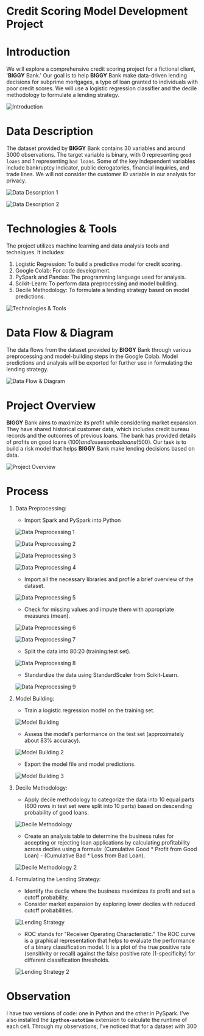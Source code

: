 # Credit Scoring Model Development Project

# Introduction

We will explore a comprehensive credit scoring project for a fictional client, '**BIGGY** Bank.' Our goal is to help **BIGGY** Bank make data-driven lending decisions for subprime mortgages, a type of loan granted to individuals with poor credit scores. We will use a logistic regression classifier and the decile methodology to formulate a lending strategy.

![Introduction](Credit%20Scoring%20Model%20Project%5BUntitled%5D)

# **Data Description**

The dataset provided by **BIGGY** Bank contains 30 variables and around 3000 observations. The target variable is binary, with 0 representing `good loans` and 1 representing `bad loans`. Some of the key independent variables include bankruptcy indicator, public derogatories, financial inquiries, and trade lines. We will not consider the customer ID variable in our analysis for privacy.

![Data Description 1](Credit%20Scoring%20Model%20Project%5BUntitled%201%5D)

![Data Description 2](Credit%20Scoring%20Model%20Project%5BUntitled%202%5D)

# **Technologies & Tools**

The project utilizes machine learning and data analysis tools and techniques. It includes:

1. Logistic Regression: To build a predictive model for credit scoring.
2. Google Colab: For code development.
3. PySpark and Pandas: The programming language used for analysis.
4. Scikit-Learn: To perform data preprocessing and model building.
5. Decile Methodology: To formulate a lending strategy based on model predictions.

![Technologies & Tools](Credit%20Scoring%20Model%20Project%5BUntitled%203%5D)

# **Data Flow & Diagram**

The data flows from the dataset provided by **BIGGY** Bank through various preprocessing and model-building steps in the Google Colab. Model predictions and analysis will be exported for further use in formulating the lending strategy.

![Data Flow & Diagram](Credit%20Scoring%20Model%20Project%5BUntitled%204%5D)

# **Project Overview**

**BIGGY** Bank aims to maximize its profit while considering market expansion. They have shared historical customer data, which includes credit bureau records and the outcomes of previous loans. The bank has provided details of profits on good loans ($100) and losses on bad loans ($500). Our task is to build a risk model that helps **BIGGY** Bank make lending decisions based on data.

![Project Overview](Credit%20Scoring%20Model%20Project%5BUntitled%5%5D)

# **Process**

1. Data Preprocessing:
    - Import Spark and PySpark into Python
    
    ![Data Preprocessing 1](Credit%20Scoring%20Model%20Project%5BUntitled%6%5D)
    
    ![Data Preprocessing 2](Credit%20Scoring%20Model%20Project%5BUntitled%7%5D)
    
    ![Data Preprocessing 3](Credit%20Scoring%20Model%20Project%5BUntitled%8%5D)
    
    ![Data Preprocessing 4](Credit%20Scoring%20Model%20Project%5BUntitled%9%5D)
    
    - Import all the necessary libraries and profile a brief overview of the dataset.
    
    ![Data Preprocessing 5](Credit%20Scoring%20Model%20Project%5BUntitled%10%5D)
    
    - Check for missing values and impute them with appropriate measures (mean).
    
    ![Data Preprocessing 6](Credit%20Scoring%20Model%20Project%5BUntitled%11%5D)
    
    ![Data Preprocessing 7](Credit%20Scoring%20Model%20Project%5BUntitled%12%5D)
    
    - Split the data into 80:20 (training:test set).
    
    ![Data Preprocessing 8](Credit%20Scoring%20Model%20Project%5BUntitled%13%5D)
    
    - Standardize the data using StandardScaler from Scikit-Learn.
    
    ![Data Preprocessing 9](Credit%20Scoring%20Model%20Project%5BUntitled%14%5D)

2. Model Building:
    - Train a logistic regression model on the training set.
    
    ![Model Building](Credit%20Scoring%20Model%20Project%5BUntitled%15%5D)
    
    - Assess the model's performance on the test set (approximately about 83% accuracy).
    
    ![Model Building 2](Credit%20Scoring%20Model%20Project%5BUntitled%16%5D)
    
    - Export the model file and model predictions.
    
    ![Model Building 3](Credit%20Scoring%20Model%20Project%5BUntitled%17%5D)

3. Decile Methodology:
    - Apply decile methodology to categorize the data into 10 equal parts (600 rows in test set were split into 10 parts) based on descending probability of good loans.
    
    ![Decile Methodology](Credit%20Scoring%20Model%20Project%5BUntitled%18%5D)
    
    - Create an analysis table to determine the business rules for accepting or rejecting loan applications by calculating profitability across deciles using a formula: (Cumulative Good * Profit from Good Loan) - (Cumulative Bad * Loss from Bad Loan).
    
    ![Decile Methodology 2](Credit%20Scoring%20Model%20Project%5BUntitled%19%5D)

4. Formulating the Lending Strategy:
    - Identify the decile where the business maximizes its profit and set a cutoff probability.
    - Consider market expansion by exploring lower deciles with reduced cutoff probabilities.
    
    ![Lending Strategy](Credit%20Scoring%20Model%20Project%5BUntitled%20%5D)

    - ROC stands for "Receiver Operating Characteristic." The ROC curve is a graphical representation that helps to evaluate the performance of a binary classification model. It is a plot of the true positive rate (sensitivity or recall) against the false positive rate (1-specificity) for different classification thresholds.
    
    ![Lending Strategy 2](Credit%20Scoring%20Model%20Project%5BUntitled%21%5D)

# Observation

I have two versions of code: one in Python and the other in PySpark. I've also installed the **`ipython-autotime`** extension to calculate the runtime of each cell. Through my observations, I've noticed that for a dataset with 300
